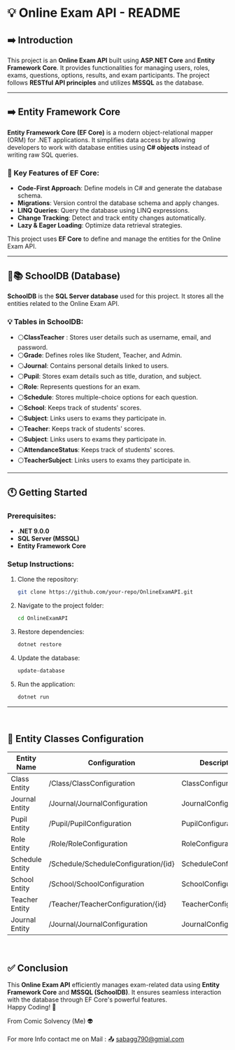 # 💡 Online Exam API - README

## ➡️ Introduction
This project is an **Online Exam API** built using **ASP.NET Core** and **Entity Framework Core**. It provides functionalities for managing users, roles, exams, questions, options, results, and exam participants. The project follows **RESTful API principles** and utilizes **MSSQL** as the database.

---

## ➡️ Entity Framework Core
**Entity Framework Core (EF Core)** is a modern object-relational mapper (ORM) for .NET applications. It simplifies data access by allowing developers to work with database entities using **C# objects** instead of writing raw SQL queries.

### 🔑 Key Features of EF Core:
- **Code-First Approach**: Define models in C# and generate the database schema.
- **Migrations**: Version control the database schema and apply changes.
- **LINQ Queries**: Query the database using LINQ expressions.
- **Change Tracking**: Detect and track entity changes automatically.
- **Lazy & Eager Loading**: Optimize data retrieval strategies.

This project uses **EF Core** to define and manage the entities for the Online Exam API.


---


## 🏫📚 SchoolDB (Database)
**SchoolDB** is the **SQL Server database** used for this project. It stores all the entities related to the Online Exam API.

### 💡 Tables in SchoolDB:
- ⚪**ClassTeacher** : Stores user details such as username, email, and password.
- ⚪**Grade**: Defines roles like Student, Teacher, and Admin.
- ⚪**Journal**: Contains personal details linked to users.
- ⚪**Pupil**: Stores exam details such as title, duration, and subject.
- ⚪**Role**: Represents questions for an exam.
- ⚪**Schedule**: Stores multiple-choice options for each question.
- ⚪**School**: Keeps track of students' scores.
- ⚪**Subject**: Links users to exams they participate in.
- ⚪**Teacher**: Keeps track of students' scores.
- ⚪**Subject**: Links users to exams they participate in.
- ⚪**AttendanceStatus**: Keeps track of students' scores.
- ⚪**TeacherSubject**: Links users to exams they participate in.

---

## 🕚 Getting Started
### Prerequisites:
- **.NET 9.0.0**
- **SQL Server (MSSQL)**
- **Entity Framework Core**

### Setup Instructions:
1. Clone the repository:
   ```sh
   git clone https://github.com/your-repo/OnlineExamAPI.git
   ```
2. Navigate to the project folder:
   ```sh
   cd OnlineExamAPI
   ```
3. Restore dependencies:
   ```sh
   dotnet restore
   ```
4. Update the database:
   ```sh
   update-database
   ```
5. Run the application:
   ```sh
   dotnet run
   ```

---


<br>

## 🔨 Entity Classes Configuration
| Entity Name | Configuration | Description |
|--------|---------|-------------|
| Class Entity | /Class/ClassConfiguration | ClassConfiguration |
| Journal Entity | /Journal/JournalConfiguration | JournalConfiguration |
| Pupil Entity | /Pupil/PupilConfiguration | PupilConfiguration |
| Role Entity | /Role/RoleConfiguration | RoleConfiguration |
| Schedule Entity | /Schedule/ScheduleConfiguration/{id} | ScheduleConfiguration |
| School Entity | /School/SchoolConfiguration | SchoolConfiguration |
| Teacher Entity | /Teacher/TeacherConfiguration/{id} | TeacherConfiguration |
| Journal Entity | /Journal/JournalConfiguration | JournalConfiguration |

<br>


## ✅  Conclusion
This **Online Exam API** efficiently manages exam-related data using **Entity Framework Core** and **MSSQL (SchoolDB)**. It ensures seamless interaction with the database through EF Core's powerful features.
<br>
Happy Coding! 🚀

From Comic Solvency (Me) 👽
<br>
<br>
For more Info contact me on Mail : 📤 sabagg790@gmial.com

